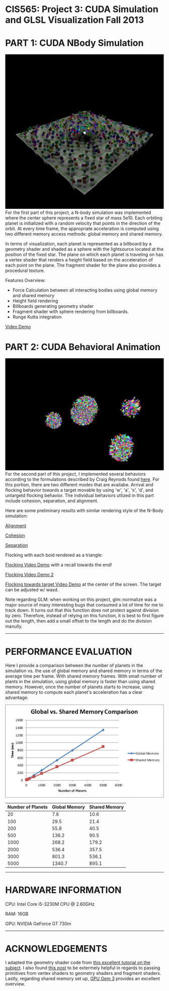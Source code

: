 CIS565: Project 3: CUDA Simulation and GLSL Visualization Fall 2013
===

PART 1: CUDA NBody Simulation
===
![results](Part1/resources/results1.png)
For the first part of this project, a N-body simulation was implemented where the center sphere represents a fixed star of mass 5e10. Each orbiting planet is initialized with 
a random velocity that points in the direction of the orbit. At every time frame, the appropriate acceleration is computed using two different memory access methods: global
memory and shared memory.

In terms of visualization, each planet is represented as a billboard by a geometry shader and shaded as a sphere with the lightsource located at the position of the fixed 
star. The plane on which each planet is traveling on has a vertex shader that renders a height field based on the acceleration of each point on the plane. The fragment shader
for the plane also provides a procedural texture.

Features Overview:
* Force Calculation between all interacting bodies using global memory and shared memory
* Height field rendering
* Billboards generating geometry shader
* Fragment shader with sphere rendering from billboards.
* Runge Kutta integration

[Video Demo](http://youtu.be/YzCPJ15O-_o)


PART 2: CUDA Behavioral Animation
===
![flocking](Part2/resources/result1.png)
For the second part of this project, I implemented several behaviors according to the formulations described by Craig Reynods found [here](http://www.red3d.com/cwr/boids/). For this portion,
there are two different modes that are availabe. Arrival and flocking behavior towards a target movable by using 'w', 'a', 's', 'd', and untargetd flocking behavior. The individual behaviors
utlized in this part include cohesion, separation, and alignment. 

Here are some preliminary results with similar rendering style of the N-Body simulation:

[Alignment](http://youtu.be/d2Ledg5wZlk)

[Cohesion](http://youtu.be/uTp8H38lxA4)

[Separation](http://youtu.be/BcDpVr_Pu00)

Flocking with each boid rendered as a triangle:

[Flocking Video Demo](http://youtu.be/y_yjNu7WwiI) with a recall towards the end!

[Flocking Video Demo 2](https://vimeo.com/77625974)

[Flocking towards target Video Demo](http://youtu.be/WzI8o743bUk) at the center of the screen. The target can be adjusted w/ wasd.

Note regarding GLM: when working on this project, glm::normalize was a major source of many interesting bugs that consumed a lot of time for me to track down. It turns out that this function
does not protect against division by zero. Therefore, instead of relying on this function, it is best to first figure out the length, then add a small offset to the length and do the division
manully.

---
PERFORMANCE EVALUATION
===

Here I provide a comparison between the number of planets in the simulation vs. the use of global memory and shared memory in terms of the average time per frame. With shared memory
frames. With small number of plants in the simulation, using global memory is faster than using shared memory. However, once the number of planets starts to increase, using shared 
memory to compute each planet's acceleration has a clear advantage.

![chart1](Part1/resources/runtime_compare.png)

| Number of Planets | Global Memory | Shared Memory |
| ------------- |-------------| -----|
| 20  | 7.6 | 10.6 |
| 100 | 29.5 | 21.4 |
| 200 | 55.8 | 40.5 |
| 500 | 136.2 | 90.5 |
| 1000 | 268.2 | 179.2 |
| 2000 | 536.4 | 357.5 |
| 3000 | 801.3 | 536.1 |
| 5000 | 1340.7 | 895.1 |

---
HARDWARE INFORMATION
===
CPU: Intel Core i5-3230M CPU @ 2.60GHz

RAM: 16GB

GPU: NVIDIA GeForce GT 730m


---
ACKNOWLEDGEMENTS
===
I adapted the geometry shader code from [this excellent tutorial on the subject](http://ogldev.atspace.co.uk/www/tutorial27/tutorial27.html).
I also found [this post](http://stackoverflow.com/questions/14909796/simple-pass-through-geometry-shader-with-normal-and-color) to be extermely helpful in 
regards to passing primitives from vertex shaders to geometry shaders and fragment shaders.
Lastly, regarding shared memory set up, [GPU Gem 3](http://http.developer.nvidia.com/GPUGems3/gpugems3_ch31.html) provides an excellent overview.
